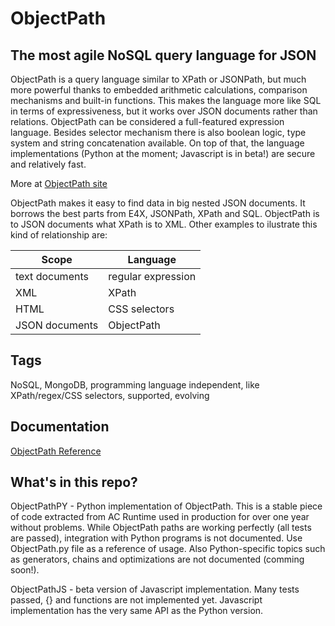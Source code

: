 ObjectPath
==========

The most agile NoSQL query language for JSON
-----------------------------------------------

ObjectPath is a query language similar to XPath or JSONPath, but much more powerful thanks to embedded arithmetic calculations, comparison mechanisms and built-in functions. This makes the language more like SQL in terms of expressiveness, but it works over JSON documents rather than relations. ObjectPath can be considered a full-featured expression language. Besides selector mechanism there is also boolean logic, type system and string concatenation available. On top of that, the language implementations (Python at the moment; Javascript is in beta!) are secure and relatively fast.

More at [ObjectPath site](http://asyncode.com/objectPath)

ObjectPath makes it easy to find data in big nested JSON documents. It borrows the best parts from E4X, JSONPath, XPath and SQL. ObjectPath is to JSON documents what XPath is to XML. Other examples to ilustrate this kind of relationship are:

<table>
    <thead>
       <th>Scope</th>
       <th>Language</th>
    </thead>
    <tr>
       <td>text documents</td>
       <td>regular expression</td>
    </tr>
    <tr>
       <td>XML</td>
       <td>XPath</td>
    </tr>
    <tr>
       <td>HTML</td>
       <td>CSS selectors</td>
    </tr>
    <tr>
       <td>JSON documents</td>
       <td>ObjectPath</td>
    </tr>
</table>

Tags
----

NoSQL, MongoDB, programming language independent, like XPath/regex/CSS selectors, supported, evolving

Documentation
-------------

[ObjectPath Reference](http://docs.asyncode.com/text/ObjectPath-reference)

What's in this repo?
--------------------

ObjectPathPY - Python implementation of ObjectPath. This is a stable piece of code extracted from AC Runtime used in production for over one year without problems. While ObjectPath paths are working perfectly (all tests are passed), integration with Python programs is not documented. Use ObjectPath.py file as a reference of usage. Also Python-specific topics such as generators, chains and optimizations are not documented (comming soon!).

ObjectPathJS - beta version of Javascript implementation. Many tests passed, {} and functions are not implemented yet. Javascript implementation has the very same API as the Python version.
